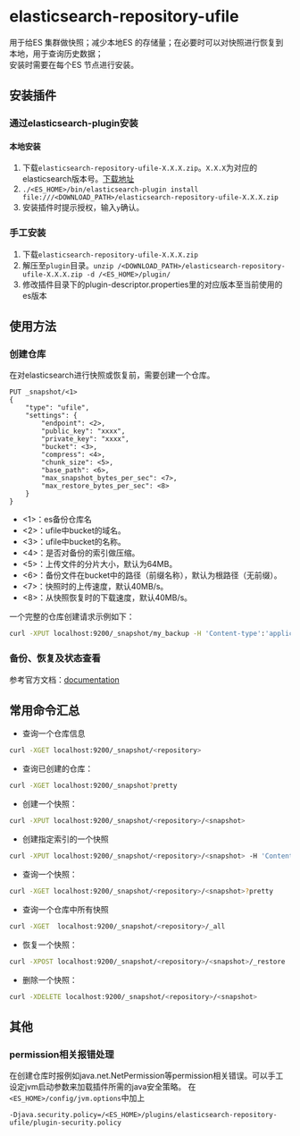 # elasticsearch-repository-ufile
用于给ES 集群做快照；减少本地ES 的存储量；在必要时可以对快照进行恢复到本地，用于查询历史数据；   
安装时需要在每个ES 节点进行安装。

## 安装插件

### 通过elasticsearch-plugin安装

#### 本地安装

1. 下载`elasticsearch-repository-ufile-X.X.X.zip`。`X.X.X`为对应的elasticsearch版本号。[下载地址](https://github.com/ufilesdk-dev/elasticsearch-repository-ufile/releases)
2. `./<ES_HOME>/bin/elasticsearch-plugin install file:///<DOWNLOAD_PATH>/elasticsearch-repository-ufile-X.X.X.zip`
3. 安装插件时提示授权，输入`y`确认。

### 手工安装

1. 下载`elasticsearch-repository-ufile-X.X.X.zip`
2. 解压至`plugin`目录。`unzip /<DOWNLOAD_PATH>/elasticsearch-repository-ufile-X.X.X.zip -d /<ES_HOME>/plugin/`
3. 修改插件目录下的plugin-descriptor.properties里的对应版本至当前使用的es版本

## 使用方法

### 创建仓库

在对elasticsearch进行快照或恢复前，需要创建一个仓库。

```
PUT _snapshot/<1> 
{
    "type": "ufile",
    "settings": {
        "endpoint": <2>,
        "public_key": "xxxx", 
        "private_key": "xxxx", 
        "bucket": <3>,
        "compress": <4>,
        "chunk_size": <5>,
        "base_path": <6>,
        "max_snapshot_bytes_per_sec": <7>,
        "max_restore_bytes_per_sec": <8>
    }
}
```

* <1>：es备份仓库名
* <2>：ufile中bucket的域名。
* <3>：ufile中bucket的名称。
* <4>：是否对备份的索引做压缩。
* <5>：上传文件的分片大小，默认为64MB。
* <6>：备份文件在bucket中的路径（前缀名称），默认为根路径（无前缀）。
* <7>：快照时的上传速度，默认40MB/s。
* <8>：从快照恢复时的下载速度，默认40MB/s。

一个完整的仓库创建请求示例如下：

```bash
curl -XPUT localhost:9200/_snapshot/my_backup -H 'Content-type':'application/json' -d'{"type": "ufile","settings": {"endpoint": "estest.cn-bj.ufileos.com","public_key": "TOKEN_XXXXXXXX-XXXX-XXXX-XXXX-XXXXXXXXXXXX","private_key": "XXXXXXXX-XXXX-XXXX-XXXX-XXXXXXXXXXXX","bucket": "estest", "compress": true, "chunk_size":"50mb", "base_path": "es", "max_snapshot_bytes_per_sec": "20mb", "max_restore_bytes_per_sec": "20mb"}}'
```

### 备份、恢复及状态查看

参考官方文档：[documentation](https://www.elastic.co/guide/en/elasticsearch/reference/current/modules-snapshots.html)

## 常用命令汇总

* 查询一个仓库信息
```bash
curl -XGET localhost:9200/_snapshot/<repository>
```

* 查询已创建的仓库：
```bash
curl -XGET localhost:9200/_snapshot?pretty
```

* 创建一个快照：
```bash
curl -XPUT localhost:9200/_snapshot/<repository>/<snapshot>
```

* 创建指定索引的一个快照
```bash
curl -XPUT localhost:9200/_snapshot/<repository>/<snapshot> -H 'Content-type':'application/json' -d'{"indices": "<index1>[,index2]..."}'
```

* 查询一个快照：
```bash
curl -XGET localhost:9200/_snapshot/<repository>/<snapshot>?pretty
```

* 查询一个仓库中所有快照
```bash
curl -XGET  localhost:9200/_snapshot/<repository>/_all
```

* 恢复一个快照：
```bash
curl -XPOST localhost:9200/_snapshot/<repository>/<snapshot>/_restore
```

* 删除一个快照：
```bash
curl -XDELETE localhost:9200/_snapshot/<repository>/<snapshot>
```

## 其他

### permission相关报错处理

在创建仓库时报例如java.net.NetPermission等permission相关错误。可以手工设定jvm启动参数来加载插件所需的java安全策略。
在`<ES_HOME>/config/jvm.options`中加上

```
-Djava.security.policy=/<ES_HOME>/plugins/elasticsearch-repository-ufile/plugin-security.policy
```
